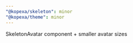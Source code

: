 ```yaml
---
"@kopexa/skeleton": minor
"@kopexa/theme": minor
---
```


SkeletonAvatar component + smaller avatar sizes
